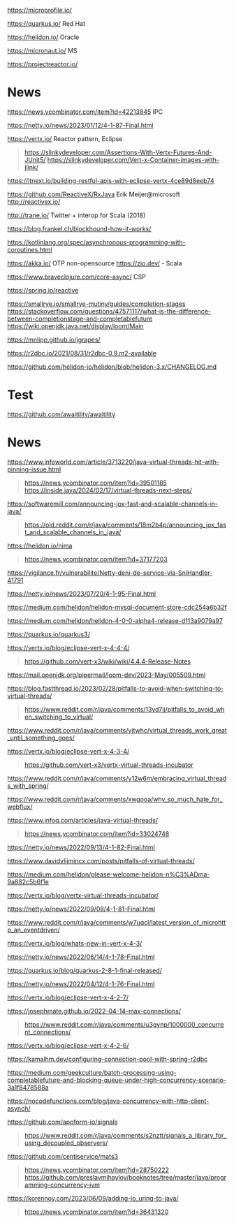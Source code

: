 https://microprofile.io/

https://quarkus.io/ Red Hat

https://helidon.io/ Oracle

https://micronaut.io/ MS

https://projectreactor.io/

# News
https://news.ycombinator.com/item?id=42213845 IPC

https://netty.io/news/2023/01/12/4-1-87-Final.html

https://vertx.io/ Reactor pattern, Eclipse
> https://slinkydeveloper.com/Assertions-With-Vertx-Futures-And-JUnit5/
> https://slinkydeveloper.com/Vert-x-Container-images-with-jlink/

https://itnext.io/building-restful-apis-with-eclipse-vertx-4ce89d8eeb74

https://github.com/ReactiveX/RxJava Erik Meijer@microsoft 
http://reactivex.io/

http://trane.io/ Twitter + interop for Scala (2018)

https://blog.frankel.ch/blockhound-how-it-works/

https://kotlinlang.org/spec/asynchronous-programming-with-coroutines.html

https://akka.io/ OTP non-opensource
https://zio.dev/ - Scala

https://www.braveclojure.com/core-async/ CSP

https://spring.io/reactive

https://smallrye.io/smallrye-mutiny/guides/completion-stages
https://stackoverflow.com/questions/47571117/what-is-the-difference-between-completionstage-and-completablefuture
https://wiki.openjdk.java.net/display/loom/Main

https://mnlipp.github.io/jgrapes/

https://r2dbc.io/2021/08/31/r2dbc-0.9.m2-available

https://github.com/helidon-io/helidon/blob/helidon-3.x/CHANGELOG.md

# Test
https://github.com/awaitility/awaitility

# News
https://www.infoworld.com/article/3713220/java-virtual-threads-hit-with-pinning-issue.html
> https://news.ycombinator.com/item?id=39501185
> https://inside.java/2024/02/17/virtual-threads-next-steps/

https://softwaremill.com/announcing-jox-fast-and-scalable-channels-in-java/
> https://old.reddit.com/r/java/comments/18m2b4p/announcing_jox_fast_and_scalable_channels_in_java/

https://helidon.io/nima
> https://news.ycombinator.com/item?id=37177203

https://vigilance.fr/vulnerabilite/Netty-deni-de-service-via-SniHandler-41791

https://netty.io/news/2023/07/20/4-1-95-Final.html

https://medium.com/helidon/helidon-mysql-document-store-cdc254a6b32f

https://medium.com/helidon/helidon-4-0-0-alpha4-release-d113a9079a97

https://quarkus.io/quarkus3/

https://vertx.io/blog/eclipse-vert-x-4-4-4/
> https://github.com/vert-x3/wiki/wiki/4.4.4-Release-Notes

https://mail.openjdk.org/pipermail/loom-dev/2023-May/005509.html

https://blog.fastthread.io/2023/02/28/pitfalls-to-avoid-when-switching-to-virtual-threads/
> https://www.reddit.com/r/java/comments/13yd7jj/pitfalls_to_avoid_when_switching_to_virtual/

https://www.reddit.com/r/java/comments/yjtwhc/virtual_threads_work_great_until_something_goes/

https://vertx.io/blog/eclipse-vert-x-4-3-4/
> https://github.com/vert-x3/vertx-virtual-threads-incubator

https://www.reddit.com/r/java/comments/y12w6m/embracing_virtual_threads_with_spring/

https://www.reddit.com/r/java/comments/xwgooa/why_so_much_hate_for_webflux/

https://www.infoq.com/articles/java-virtual-threads/
> https://news.ycombinator.com/item?id=33024748

https://netty.io/news/2022/09/13/4-1-82-Final.html

https://www.davidvlijmincx.com/posts/pitfalls-of-virtual-threads/

https://medium.com/helidon/please-welcome-helidon-n%C3%ADma-9a882c5b6f1e

https://vertx.io/blog/vertx-virtual-threads-incubator/

https://netty.io/news/2022/09/08/4-1-81-Final.html

https://www.reddit.com/r/java/comments/w7uqcl/latest_version_of_microhttp_an_eventdriven/

https://vertx.io/blog/whats-new-in-vert-x-4-3/

https://netty.io/news/2022/06/14/4-1-78-Final.html

https://quarkus.io/blog/quarkus-2-8-1-final-released/

https://netty.io/news/2022/04/12/4-1-76-Final.html

https://vertx.io/blog/eclipse-vert-x-4-2-7/

https://josephmate.github.io/2022-04-14-max-connections/
> https://www.reddit.com/r/java/comments/u3gynp/1000000_concurrent_connections/

https://vertx.io/blog/eclipse-vert-x-4-2-6/

https://kamalhm.dev/configuring-connection-pool-with-spring-r2dbc

https://medium.com/geekculture/batch-processing-using-completablefuture-and-blocking-queue-under-high-concurrency-scenario-3a1f8478588a

https://nocodefunctions.com/blog/java-concurrency-with-http-client-asynch/

https://github.com/appform-io/signals
> https://www.reddit.com/r/java/comments/s2nztt/signals_a_library_for_using_decoupled_observers/

https://github.com/centiservice/mats3
> https://news.ycombinator.com/item?id=28750222
https://github.com/preslavmihaylov/booknotes/tree/master/java/programming-concurrency-jvm

https://korennoy.com/2023/06/09/adding-io_uring-to-java/
> https://news.ycombinator.com/item?id=36431320

